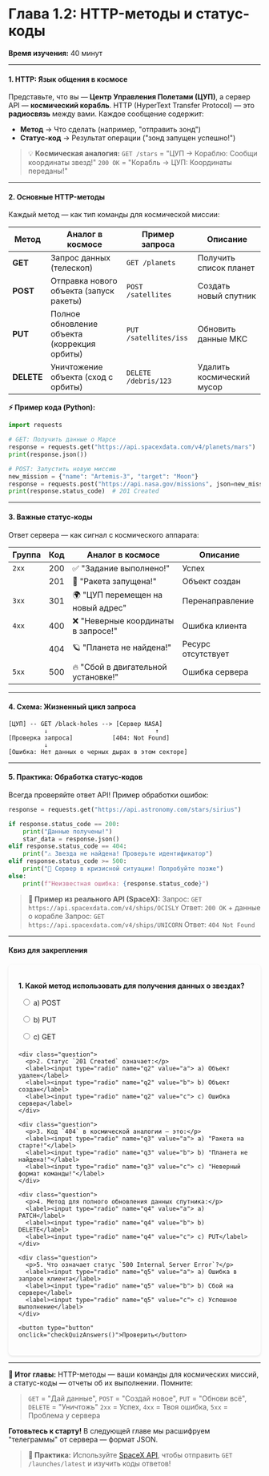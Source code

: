 # **Глава 1.2: HTTP-методы и статус-коды**
**Время изучения:** 40 минут

---

#### **1. HTTP: Язык общения в космосе**
Представьте, что вы — **Центр Управления Полетами (ЦУП)**, а сервер API — **космический корабль**. HTTP (HyperText Transfer Protocol) — это **радиосвязь** между вами. Каждое сообщение содержит:
- **Метод** → Что сделать (например, "отправить зонд")
- **Статус-код** → Результат операции ("зонд запущен успешно!")

> 💡 **Космическая аналогия:**
> `GET /stars` = "ЦУП → Кораблю: Сообщи координаты звезд!"
> `200 OK` = "Корабль → ЦУП: Координаты переданы!"

---

#### **2. Основные HTTP-методы**
Каждый метод — как тип команды для космической миссии:

| Метод    | Аналог в космосе               | Пример запроса             | Описание                  |
|----------|--------------------------------|----------------------------|---------------------------|
| **GET**  | Запрос данных (телескоп)       | `GET /planets`             | Получить список планет    |
| **POST** | Отправка нового объекта (запуск ракеты) | `POST /satellites`         | Создать новый спутник     |
| **PUT**  | Полное обновление объекта (коррекция орбиты) | `PUT /satellites/iss`      | Обновить данные МКС       |
| **DELETE**| Уничтожение объекта (сход с орбиты) | `DELETE /debris/123`       | Удалить космический мусор |

**⚡ Пример кода (Python):**
```python
import requests

# GET: Получить данные о Марсе
response = requests.get("https://api.spacexdata.com/v4/planets/mars")
print(response.json())

# POST: Запустить новую миссию
new_mission = {"name": "Artemis-3", "target": "Moon"}
response = requests.post("https://api.nasa.gov/missions", json=new_mission)
print(response.status_code)  # 201 Created
```

---

#### **3. Важные статус-коды**
Ответ сервера — как сигнал с космического аппарата:

| Группа | Код  | Аналог в космосе                     | Описание                  |
|--------|------|---------------------------------------|---------------------------|
| `2xx`  | 200  | ✅ "Задание выполнено!"               | Успех                    |
|        | 201  | 🚀 "Ракета запущена!"                 | Объект создан            |
| `3xx`  | 301  | 🌍 "ЦУП перемещен на новый адрес"     | Перенаправление          |
| `4xx`  | 400  | ❌ "Неверные координаты в запросе!"   | Ошибка клиента           |
|        | 404  | 🪐 "Планета не найдена!"              | Ресурс отсутствует       |
| `5xx`  | 500  | 🔥 "Сбой в двигательной установке!"   | Ошибка сервера           |

---

#### **4. Схема: Жизненный цикл запроса**
```
[ЦУП] -- GET /black-holes --> [Сервер NASA]
          ↓                              ↑
[Проверка запроса]           [404: Not Found]
          ↓
[Ошибка: Нет данных о черных дырах в этом секторе]
```

---

#### **5. Практика: Обработка статус-кодов**
Всегда проверяйте ответ API! Пример обработки ошибок:
```python
response = requests.get("https://api.astronomy.com/stars/sirius")

if response.status_code == 200:
    print("Данные получены!")
    star_data = response.json()
elif response.status_code == 404:
    print("⚠️ Звезда не найдена! Проверьте идентификатор")
elif response.status_code >= 500:
    print("🚨 Сервер в кризисной ситуации! Попробуйте позже")
else:
    print(f"Неизвестная ошибка: {response.status_code}")
```

> **🔭 Пример из реального API (SpaceX):**
> Запрос: `GET https://api.spacexdata.com/v4/ships/OCISLY`
> Ответ: `200 OK` + данные о корабле
> Запрос: `GET https://api.spacexdata.com/v4/ships/UNICORN`
> Ответ: `404 Not Found`

---

#### **Квиз для закрепления**

<style>
    #quiz-container {
        border-radius: 8px;
        padding: 20px;
        margin-top: 20px;
        box-shadow: 0 2px 4px rgba(0,0,0,0.1);
    }
    .question {
        margin-bottom: 15px;
    }
    .question p {
        font-weight: bold;
        margin-bottom: 10px;
    }
    #quiz-container label {
        display: block;
        margin-bottom: 5px;
        cursor: pointer;
        padding: 5px;
        border-radius: 4px;
    }
    #quiz-container button {
        border: none;
        padding: 10px 20px;
        border-radius: 5px;
        cursor: pointer;
        font-size: 16px;
        margin-top: 10px;
    }
    #quiz-container button:hover {
    }
    #quiz-results {
        margin-top: 20px;
        padding: 15px;
        border-radius: 5px;
    }
</style>

<div id="quiz-container">
  <form id="quiz-form">
    <div class="question">
      <p>1. Какой метод использовать для получения данных о звездах?</p>
      <label><input type="radio" name="q1" value="a"> a) POST</label>
      <label><input type="radio" name="q1" value="b"> b) PUT</label>
      <label><input type="radio" name="q1" value="c"> c) GET</label>
    </div>

    <div class="question">
      <p>2. Статус `201 Created` означает:</p>
      <label><input type="radio" name="q2" value="a"> a) Объект удален</label>
      <label><input type="radio" name="q2" value="b"> b) Объект создан</label>
      <label><input type="radio" name="q2" value="c"> c) Ошибка сервера</label>
    </div>

    <div class="question">
      <p>3. Код `404` в космической аналогии — это:</p>
      <label><input type="radio" name="q3" value="a"> a) "Ракета на старте!"</label>
      <label><input type="radio" name="q3" value="b"> b) "Планета не найдена!"</label>
      <label><input type="radio" name="q3" value="c"> c) "Неверный формат команды!"</label>
    </div>

    <div class="question">
      <p>4. Метод для полного обновления данных спутника:</p>
      <label><input type="radio" name="q4" value="a"> a) PATCH</label>
      <label><input type="radio" name="q4" value="b"> b) DELETE</label>
      <label><input type="radio" name="q4" value="c"> c) PUT</label>
    </div>

    <div class="question">
      <p>5. Что означает статус `500 Internal Server Error`?</p>
      <label><input type="radio" name="q5" value="a"> a) Ошибка в запросе клиента</label>
      <label><input type="radio" name="q5" value="b"> b) Сбой на сервере</label>
      <label><input type="radio" name="q5" value="c"> c) Успешное выполнение</label>
    </div>

    <button type="button" onclick="checkQuizAnswers()">Проверить</button>
  </form>
  <div id="quiz-results" style="display:none;"></div>
</div>

<script>
  function checkQuizAnswers() {
    const correctAnswers = { q1: 'c', q2: 'b', q3: 'b', q4: 'c', q5: 'b' };
    const form = document.getElementById('quiz-form');
    const resultsContainer = document.getElementById('quiz-results');
    let score = 0;
    let resultsHTML = '<h4>Результаты:</h4><ul>';

    for (const [question, correctAnswer] of Object.entries(correctAnswers)) {
      const questionDiv = form.querySelector(`input[name="${question}"]`).closest('.question');
      const labels = questionDiv.querySelectorAll('label');
      labels.forEach(l => {
          l.style.color = 'inherit';
          l.style.fontWeight = 'normal';
          l.style.border = 'none';
      });

      const userAnswer = form.elements[question] ? form.elements[question].value : undefined;

      if (userAnswer) {
        const selectedLabel = form.querySelector(`input[name="${question}"][value="${userAnswer}"]`).parentElement;
        if (userAnswer === correctAnswer) {
          score++;
          selectedLabel.style.fontWeight = 'bold';
          resultsHTML += `<li>Вопрос ${question.slice(1)}: <span style="color:green;">Верно!</span></li>`;
        } else {
          selectedLabel.style.fontWeight = 'bold';
          const correctLabel = form.querySelector(`input[name="${question}"][value="${correctAnswer}"]`).parentElement;
          correctLabel.style.fontWeight = 'bold';
          resultsHTML += `<li>Вопрос ${question.slice(1)}: <span style="color:red;">Неверно.</span> Правильный ответ: <b>${correctAnswer.toUpperCase()}</b></li>`;
        }
      } else {
        resultsHTML += `<li>Вопрос ${question.slice(1)}: <span style="color:orange;">Нет ответа.</span></li>`;
      }
    }

    resultsHTML += `</ul><p><b>Ваш результат: ${score} из ${Object.keys(correctAnswers).length}</b></p>`;
    resultsContainer.innerHTML = resultsHTML;
    resultsContainer.style.display = 'block';
  }
</script>

---

**🚀 Итог главы:**
HTTP-методы — ваши команды для космических миссий, а статус-коды — отчеты об их выполнении. Помните:
> `GET` = "Дай данные", `POST` = "Создай новое", `PUT` = "Обнови всё", `DELETE` = "Уничтожь"
> `2xx` = Успех, `4xx` = Твоя ошибка, `5xx` = Проблема у сервера

**Готовьтесь к старту!** В следующей главе мы расшифруем "телеграммы" от сервера — формат JSON.

> **📌 Практика:** Используйте [SpaceX API](https://docs.spacexdata.com/), чтобы отправить `GET /launches/latest` и изучить коды ответов!
